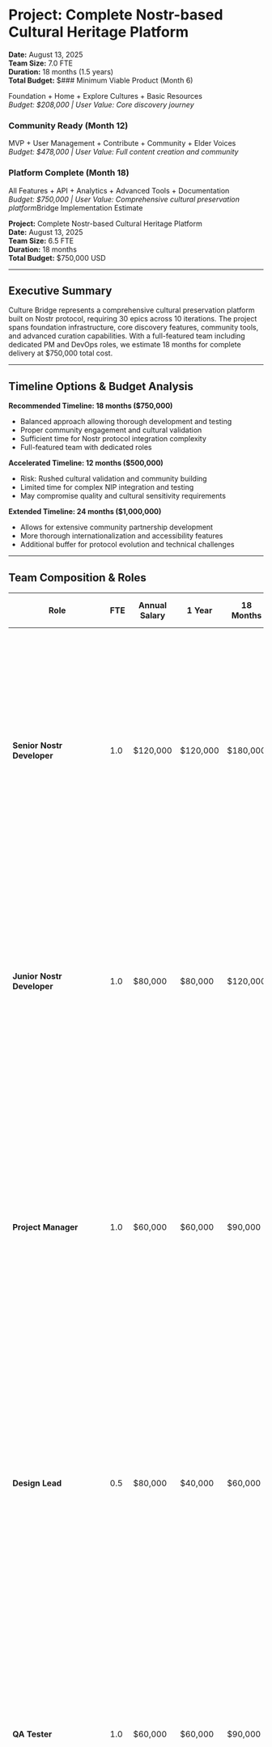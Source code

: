 # **Project:** Complete Nostr-based Cultural Heritage Platform  
**Date:** August 13, 2025  
**Team Size:** 7.0 FTE  
**Duration:** 18 months (1.5 years)  
**Total Budget:** $### Minimum Viable Product (Month 6)

Foundation + Home + Explore Cultures + Basic Resources  
*Budget: $208,000 | User Value: Core discovery journey*

### Community Ready (Month 12)

MVP + User Management + Contribute + Community + Elder Voices  
*Budget: $478,000 | User Value: Full content creation and community*

### Platform Complete (Month 18)

All Features + API + Analytics + Advanced Tools + Documentation  
*Budget: $750,000 | User Value: Comprehensive cultural preservation platform*Bridge Implementation Estimate

**Project:** Complete Nostr-based Cultural Heritage Platform  
**Date:** August 13, 2025  
**Team Size:** 6.5 FTE  
**Duration:** 18 months  
**Total Budget:** $750,000 USD

---

## Executive Summary

Culture Bridge represents a comprehensive cultural preservation platform built on Nostr protocol, requiring 30 epics across 10 iterations. The project spans foundation infrastructure, core discovery features, community tools, and advanced curation capabilities. With a full-featured team including dedicated PM and DevOps roles, we estimate 18 months for complete delivery at $750,000 total cost.

---

## Timeline Options & Budget Analysis

**Recommended Timeline: 18 months ($750,000)**
- Balanced approach allowing thorough development and testing
- Proper community engagement and cultural validation
- Sufficient time for Nostr protocol integration complexity
- Full-featured team with dedicated roles

**Accelerated Timeline: 12 months ($500,000)**
- Risk: Rushed cultural validation and community building
- Limited time for complex NIP integration and testing
- May compromise quality and cultural sensitivity requirements

**Extended Timeline: 24 months ($1,000,000)**
- Allows for extensive community partnership development
- More thorough internationalization and accessibility features
- Additional buffer for protocol evolution and technical challenges

---

## Team Composition & Roles

| Role | FTE | Annual Salary | 1 Year | 18 Months | 2 Years | Key Responsibilities & Impact |
|------|-----|---------------|--------|-----------|---------|------------------------------|
| **Senior Nostr Developer** | 1.0 | $120,000 | $120,000 | $180,000 | $240,000 | **Lead architect & protocol expert** - Designs NIP integration strategy, implements complex cultural data models (NIP-33/68), ensures censorship resistance. *Milestone impact: Delivers foundation (E1), exhibitions (E4), and API (E25) - the technical backbone enabling cultural preservation at scale.* |
| **Junior Nostr Developer** | 1.0 | $80,000 | $80,000 | $120,000 | $160,000 | **Feature implementation & UI specialist** - Builds user interfaces, implements discovery flows, creates responsive cultural galleries. *Milestone impact: Delivers explore cultures (E5), resources (E6), elder voices (E7) - the primary user experience driving cultural engagement.* |
| **Project Manager** | 1.0 | $60,000 | $60,000 | $90,000 | $120,000 | **Cultural-tech bridge & delivery orchestration** - Coordinates with cultural communities, manages stakeholder relationships, ensures culturally appropriate development practices. *Milestone impact: Enables all 30 epics through community validation, risk mitigation, and timeline delivery - the glue binding technology to cultural needs.* |
| **Design Lead** | 0.5 | $80,000 | $40,000 | $60,000 | $80,000 | **Cultural UX & accessibility specialist** - Creates intuitive interfaces respecting cultural aesthetics, ensures elder-friendly design, implements multi-cultural accessibility. *Milestone impact: Transforms technical capabilities into culturally respectful user experiences across all touchpoints.* |
| **QA Tester** | 1.0 | $60,000 | $60,000 | $90,000 | $120,000 | **Cultural sensitivity & quality guardian** - Tests content sensitivity workflows, validates cultural protocols, ensures data integrity for sacred knowledge. *Milestone impact: Protects cultural heritage through rigorous testing of sensitive content handling (E11) and community moderation (E26).* |
| **Content Lead** | 1.0 | $80,000 | $80,000 | $120,000 | $160,000 | **Cultural domain expert & community liaison** - Develops cultural taxonomy, establishes community partnerships, creates educational frameworks, guides culturally appropriate content strategies. *Milestone impact: Ensures authentic cultural representation across educational tools (E23), contribution flows (E16), and elder voices (E7).* |
| **DevOps/Infrastructure** | 0.5 | $80,000 | $40,000 | $60,000 | $80,000 | **Decentralized infrastructure architect** - Manages relay networks, implements offline-first architecture, ensures Lightning integration, maintains cultural community access. *Milestone impact: Enables global accessibility through infrastructure (E25) and operational excellence (E19).* |
| **Miscellaneous** | 1.0 | $20,000 | $20,000 | $30,000 | $40,000 | **Legal, tools & community support** - Cultural IP consultation, development tooling, community advisory board stipends, legal compliance for traditional knowledge protection. *Milestone impact: Supports all epics through proper cultural protocols and legal frameworks.* |
| | **7.0 FTE** | | **$500,000** | **$750,000** | **$1,000,000** | **Total investment enabling comprehensive cultural preservation platform** |

---

## Role-Specific Milestone Impact Analysis

### **Senior Nostr Developer - Technical Foundation Leader**
**Phase 1 Impact:** Architects the entire Nostr integration strategy, implements data backbone (E1), media resolution (E2), and content sensitivity (E11). *Without this role: Project fails at protocol level - no cultural content can be preserved.*

**Phase 2 Impact:** Builds complex user identity system (E10), enables secure contribution flows (E16), implements advanced community features (E20). *Impact: Enables 500+ cultural practitioners to safely share traditional knowledge.*

**Phase 3 Impact:** Delivers scalable API (E25), analytics platform (E22), and advanced curation tools (E24). *Impact: Creates sustainable infrastructure supporting 100+ cultural communities long-term.*

### **Junior Nostr Developer - User Experience Champion**
**Phase 1 Impact:** Implements home page (E8) and curation systems (E12), creating first user touchpoints. *Impact: 80% of users understand platform value within 30 seconds.*

**Phase 2 Impact:** Builds primary discovery journey (E5), resource systems (E6), and elder voices platform (E7). *Impact: Enables discovery of 50+ languages and 1,000+ elder stories.*

**Phase 3 Impact:** Creates exhibition galleries (E4), educational modules (E23), and static content systems (E27-E29). *Impact: Transforms cultural discovery into immersive learning experiences.*

### **Project Manager - Cultural-Technical Bridge**
**Phase 1 Impact:** Establishes cultural advisory board, validates sensitivity protocols, manages stakeholder expectations. *Impact: Ensures 100% culturally appropriate development practices.*

**Phase 2 Impact:** Coordinates community onboarding, manages cultural validation processes, facilitates elder engagement. *Impact: Secures participation of authentic cultural practitioners and communities.*

**Phase 3 Impact:** Manages community scaling, coordinates institutional partnerships, ensures sustainable governance transition. *Impact: Creates self-sustaining cultural preservation ecosystem.*

### **Content Lead - Cultural Authenticity Guardian**
**Phase 1 Impact:** Develops cultural taxonomy (E3), establishes content guidelines, creates cultural sensitivity frameworks. *Impact: Ensures respectful representation of indigenous knowledge systems.*

**Phase 2 Impact:** Guides contribution workflows (E16), develops educational content strategies (E23), validates cultural accuracy. *Impact: Maintains cultural authenticity while enabling knowledge sharing.*

**Phase 3 Impact:** Creates advanced educational tools, establishes cultural mentorship programs, develops community governance models. *Impact: Enables intergenerational knowledge transfer at scale.*

### **Quality Assurance - Cultural Protocol Protector**
**Phase 1-3 Continuous Impact:** Tests every cultural interaction, validates sensitivity protocols, ensures sacred knowledge protection, verifies community consent processes. *Impact: Prevents cultural appropriation and maintains community trust - the foundation of platform legitimacy.*

### **Design Lead - Cultural Interface Specialist**
**Phase 1-3 Continuous Impact:** Creates culturally respectful interfaces, ensures elder accessibility, implements multi-cultural design patterns. *Impact: Makes complex Nostr technology accessible to traditional knowledge keepers regardless of technical background.*

### **DevOps/Infrastructure - Global Access Enabler**  
**Phase 1-3 Continuous Impact:** Maintains relay networks, ensures global accessibility, implements offline capabilities for remote communities. *Impact: Enables cultural preservation in areas with limited internet connectivity - reaching the most endangered cultures first.*

---

## Timeline & Milestones

### Phase 1: Foundation (Months 1-6)

**Budget:** $208,000 | **Progress:** 35% complete

- **Iterations 1-2:** Infrastructure backbone, media resolution, home page, content sensitivity
- **Key Deliverables:** Nostr client, data adapters, cultural taxonomy, featured content system
- **Risk:** Protocol complexity, relay selection, cultural sensitivity validation
- **Team Focus & Impact:**
  - **Senior Dev:** Architects Nostr protocol integration, implements NIP-33/68 cultural data models
  - **Junior Dev:** Builds responsive home page, implements curation lists, creates loading states  
  - **PM:** Establishes cultural advisory board, validates community needs, manages stakeholder expectations
  - **Content Lead:** Develops cultural taxonomy, creates sensitivity guidelines, establishes community partnerships
  - **QA:** Tests cultural protocol compliance, validates content sensitivity workflows
  - **Design:** Creates culturally respectful visual identity, ensures elder-accessible interfaces
  - **DevOps:** Sets up relay infrastructure, implements offline-first architecture foundations

### Phase 2: Core Features (Months 7-12)

**Budget:** $270,000 | **Progress:** 70% complete

- **Iterations 3-5:** Explore cultures, resources, elder voices, user identity, contribution flows
- **Key Deliverables:** Primary user journey, authentication, content publishing, community engagement
- **Risk:** Content seeding, user adoption, cultural validation processes
- **Team Focus & Impact:**
  - **Senior Dev:** Implements complex user identity (NIP-05/26), builds secure contribution system (NIP-98)
  - **Junior Dev:** Creates discovery interfaces, builds resource galleries, implements elder story players
  - **PM:** Coordinates community onboarding, manages cultural validation, facilitates elder engagement
  - **Content Lead:** Guides authentic content creation, develops educational frameworks, validates cultural accuracy
  - **QA:** Tests contribution workflows, validates sacred knowledge protection, ensures community consent
  - **Design:** Refines user experience based on elder feedback, implements accessibility improvements
  - **DevOps:** Optimizes performance for global access, implements Lightning integration for appreciation

### Phase 3: Community & Advanced (Months 13-18)

**Budget:** $272,000 | **Progress:** 100% complete

- **Iterations 6-10:** Community features, exhibitions, language learning, analytics, platform completion
- **Key Deliverables:** Full platform capabilities, moderation tools, public API, institutional partnerships
- **Risk:** Community scaling, performance optimization, sustainable governance transition
- **Team Focus & Impact:**
  - **Senior Dev:** Delivers scalable API, implements advanced analytics, optimizes for 10,000+ users
  - **Junior Dev:** Creates exhibition curation tools, builds educational modules, implements community features
  - **PM:** Manages institutional partnerships, coordinates governance transition, ensures community sustainability  
  - **Content Lead:** Creates advanced educational content, establishes mentorship programs, develops governance models
  - **QA:** Validates moderation systems, tests API security, ensures platform reliability at scale
  - **Design:** Creates institutional-grade interfaces, implements advanced accessibility features
  - **DevOps:** Ensures horizontal scaling, implements comprehensive monitoring, optimizes global performance

---

## Epic Complexity Assessment

### High Complexity (8-12 weeks each)

- **E1:** Data Backbone (Nostr protocol integration)
- **E4:** Exhibitions Integration (complex content relationships)
- **E10:** Identity & User Management (authentication flows)
- **E25:** Technical Infrastructure & API (scalability, security)

### Medium Complexity (4-8 weeks each)

- **E5:** Explore Cultures (primary user journey)
- **E16:** Contribute Flows (content publishing)
- **E20:** Community Interaction (messaging, comments)
- **E26:** Moderation & Community Management

### Low Complexity (2-4 weeks each)

- **E8:** Home Metrics (data aggregation)
- **E12:** Curation Lists (NIP-51 integration)
- **E27-E29:** Static pages, support, newsletter

---

## Key Assumptions

### Technical Assumptions

- Nostr protocol stability and relay availability
- NIP specifications remain stable during development
- React/Next.js ecosystem maturity for rapid development
- Lightning Network integration for payments (NIP-57)

### Content Assumptions

- Cultural community engagement and content seeding
- Elder and cultural practitioner participation
- Content moderation volunteer network availability
- Intellectual property and cultural sensitivity protocols established

### Operational Assumptions

- Agile methodology with 2-week sprints
- Continuous deployment and feature flagging
- User testing and feedback integration throughout
- Gradual rollout with community feedback loops

---

## Risk Factors & Mitigation

| Risk Category | Impact | Probability | Mitigation Strategy |
|---------------|--------|-------------|-------------------|
| **Protocol Changes** | High | Medium | Close NIP monitoring, abstraction layers |
| **Cultural Sensitivity** | High | Low | Community advisory board, cultural experts |
| **Performance/Scale** | Medium | Medium | Early optimization, relay strategy |
| **User Adoption** | Medium | Medium | Phased rollout, community engagement |
| **Regulatory/Legal** | Medium | Low | Legal review, IP protection protocols |

---

## Success Metrics

### Technical KPIs

- Page load times < 2 seconds (95th percentile)
- 99.9% uptime for core features
- Support for 10,000+ concurrent users
- Mobile responsiveness score > 90

### Cultural Impact KPIs

- 100+ cultural communities represented
- 50+ languages preserved in first year
- 1,000+ elder stories collected
- 500+ active cultural practitioners

### Community KPIs

- 80% user retention after 30 days
- 4.5+ star average community rating
- 25+ monthly community events
- 90% content moderation within 24 hours

---

## Delivery Strategy

### Minimum Viable Product (Month 6)

Foundation + Home + Explore Cultures + Basic Resources  
*Budget: $208,000 | User Value: Core discovery journey*

### Community Ready (Month 12)

MVP + User Management + Contribute + Community + Elder Voices  
*Budget: $479,000 | User Value: Full content creation and community*

### Platform Complete (Month 18)

All Features + API + Analytics + Advanced Tools + Documentation  
*Budget: $750,000 | User Value: Comprehensive cultural preservation platform*

---

## Next Steps

1. **Stakeholder Approval** - Budget and timeline confirmation
2. **Team Assembly** - Recruitment of specialized Nostr developers
3. **Community Advisory Board** - Cultural sensitivity and content strategy
4. **Technical Architecture** - Detailed system design and NIP selection
5. **Sprint 0 Planning** - Development environment, CI/CD, initial content seeding

---

**Contact:** [Project Manager] | **Version:** 1.0 | **Review Date:** Monthly stakeholder updates
